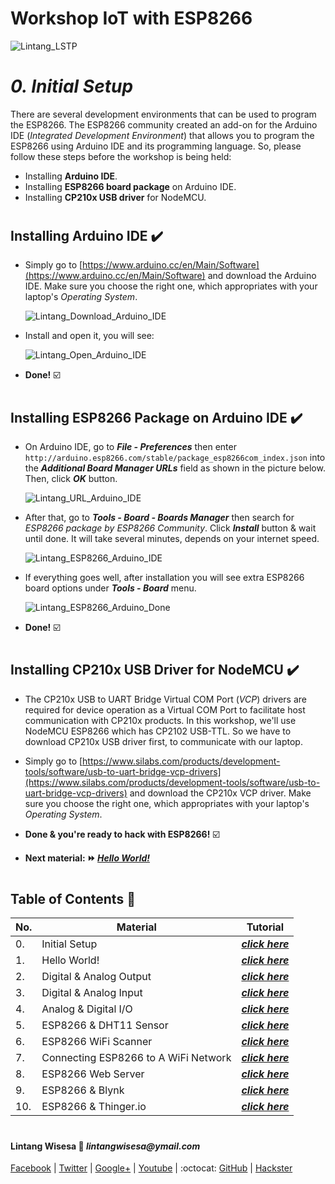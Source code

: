 # **Workshop IoT with ESP8266**

![Lintang_LSTP](https://3.bp.blogspot.com/-8QBGUwbf2FA/WvvQN_M9L4I/AAAAAAAAEHk/QGSQSxcFuioZCIhcIpBkBtdzK4JKbmJawCLcBGAs/s400/default.png)

# *__0. Initial Setup__*

  There are several development environments that can be used to program the ESP8266. The ESP8266 community created an add-on for the Arduino IDE (_Integrated Development Environment_) that allows you to program the ESP8266 using Arduino IDE and its programming language. So, please follow these steps before the workshop is being held:
  - Installing __Arduino IDE__.
  - Installing __ESP8266 board package__ on Arduino IDE.
  - Installing __CP210x USB driver__ for NodeMCU.

#

## **Installing Arduino IDE :heavy_check_mark:**

  - Simply go to [https://www.arduino.cc/en/Main/Software](https://www.arduino.cc/en/Main/Software) and download the Arduino IDE. Make sure you choose the right one, which appropriates with your laptop's _Operating System_.
  
    ![Lintang_Download_Arduino_IDE](https://4.bp.blogspot.com/-fpdi-XdPPWM/Wvzi_zday9I/AAAAAAAAEI0/T4ZnaTQ9h_kpatuTXBheiH3qWTwaxwrlgCLcBGAs/s640/z1.png)
  
  - Install and open it, you will see:

    ![Lintang_Open_Arduino_IDE](https://1.bp.blogspot.com/-KE7fmp4abDc/Wvzi_6Ys6gI/AAAAAAAAEI4/DZ8Gv52z1uME2-Dtuy2XLtdvxfhnFZpDwCLcBGAs/s640/z2.png)

  - __Done!__ :ballot_box_with_check:

#

## **Installing ESP8266 Package on Arduino IDE :heavy_check_mark:**

  - On Arduino IDE, go to **_File - Preferences_** then enter ```http://arduino.esp8266.com/stable/package_esp8266com_index.json``` into the _**Additional Board Manager URLs**_ field as shown in the picture below. Then, click **_OK_** button.  

    ![Lintang_URL_Arduino_IDE](https://2.bp.blogspot.com/-wl6eR6rHvlo/Wv0gt-uuSkI/AAAAAAAAEJI/2KnkbEz0Th4Zc0K3dl3TTDf8oSypObamwCLcBGAs/s640/z3.png)

  - After that, go to **_Tools - Board - Boards Manager_** then search for _ESP8266 package by ESP8266 Community_. Click __*Install*__ button & wait until done. It will take several minutes, depends on your internet speed.

    ![Lintang_ESP8266_Arduino_IDE](https://4.bp.blogspot.com/-1-vEy4i7QnE/Wv0gv24Qg0I/AAAAAAAAEJM/kuxF_7XM2JsKsmO2ChN_ZL75qmWLpMbhACLcBGAs/s640/z4.png)
  
  - If everything goes well, after installation you will see extra ESP8266 board options under __*Tools - Board*__ menu.
  
    ![Lintang_ESP8266_Arduino_Done](https://3.bp.blogspot.com/-kx3Er6qiSzA/Wv0kZWTjd9I/AAAAAAAAEJc/Qx6j0F3pQqUIuODRObD1j7KHwP6qp3lDwCLcBGAs/s640/z5.png)

  - __Done!__ :ballot_box_with_check:

#

## **Installing CP210x USB Driver for NodeMCU :heavy_check_mark:**

  - The CP210x USB to UART Bridge Virtual COM Port (_VCP_) drivers are required for device operation as a Virtual COM Port to facilitate host communication with CP210x products. In this workshop, we'll use NodeMCU ESP8266 which has CP2102 USB-TTL. So we have to download CP210x USB driver first, to communicate with our laptop.

  - Simply go to [https://www.silabs.com/products/development-tools/software/usb-to-uart-bridge-vcp-drivers](https://www.silabs.com/products/development-tools/software/usb-to-uart-bridge-vcp-drivers) and download the CP210x VCP driver. Make sure you choose the right one, which appropriates with your laptop's _Operating System_.

  - __Done & you're ready to hack with ESP8266!__ :ballot_box_with_check:

  - __Next material: :fast_forward: *[Hello World!](https://github.com/LintangWisesa/LSTP-Workshop-IoT-ESP8266/tree/master/1_Hello_World)*__ 

#

## **Table of Contents :memo:**

  No.|Material|Tutorial
  -----|-----|-----
  0.|Initial Setup|*__[click here](https://github.com/LintangWisesa/LSTP-Workshop-IoT-ESP8266/tree/master/0_Setup)__*
  1.|Hello World!|_**[click here](https://github.com/LintangWisesa/LSTP-Workshop-IoT-ESP8266/tree/master/1_Hello_World)**_
  2.|Digital & Analog Output|_**[click here](https://github.com/LintangWisesa/LSTP-Workshop-IoT-ESP8266/tree/master/2_Digital_Analog_Output)**_
  3.|Digital & Analog Input|_**[click here](https://github.com/LintangWisesa/LSTP-Workshop-IoT-ESP8266/tree/master/3_Digital_Analog_Input)**_
  4.|Analog & Digital I/O|_**[click here](https://github.com/LintangWisesa/LSTP-Workshop-IoT-ESP8266/tree/master/4_Digital_Analog_Input_Output)**_
  5.|ESP8266 & DHT11 Sensor|_**[click here]()**_
  6.|ESP8266 WiFi Scanner|_**[click here]()**_
  7.|Connecting ESP8266 to A WiFi Network|_**[click here]()**_
  8.|ESP8266 Web Server|_**[click here]()**_
  9.|ESP8266 & Blynk|_**[click here]()**_
  10.|ESP8266 & Thinger.io|_**[click here]()**_

#

#### Lintang Wisesa :love_letter: _lintangwisesa@ymail.com_

[Facebook](https://www.facebook.com/lintangbagus) | 
[Twitter](https://twitter.com/Lintang_Wisesa) |
[Google+](https://plus.google.com/u/0/+LintangWisesa1) |
[Youtube](https://www.youtube.com/user/lintangbagus) | 
:octocat: [GitHub](https://github.com/LintangWisesa) |
[Hackster](https://www.hackster.io/lintangwisesa)
